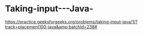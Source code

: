 # Taking-input---Java-
https://practice.geeksforgeeks.org/problems/taking-input-java/1/?track=placement100-java&amp;batchId=238#
